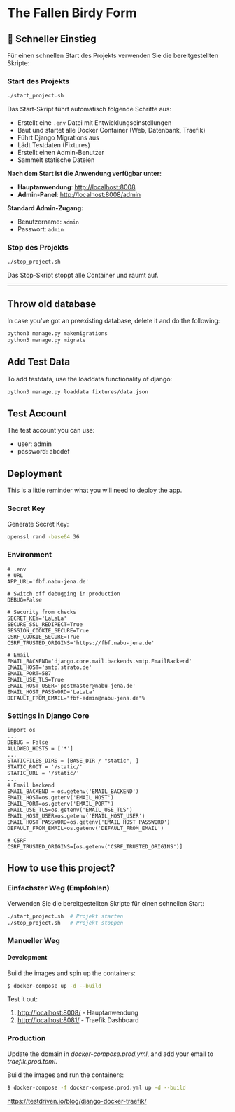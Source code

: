 # The Fallen Birdy Form

## 🚀 Schneller Einstieg

Für einen schnellen Start des Projekts verwenden Sie die bereitgestellten Skripte:

### Start des Projekts
```bash
./start_project.sh
```

Das Start-Skript führt automatisch folgende Schritte aus:
- Erstellt eine `.env` Datei mit Entwicklungseinstellungen
- Baut und startet alle Docker Container (Web, Datenbank, Traefik)
- Führt Django Migrations aus
- Lädt Testdaten (Fixtures)
- Erstellt einen Admin-Benutzer
- Sammelt statische Dateien

**Nach dem Start ist die Anwendung verfügbar unter:**
- **Hauptanwendung**: [http://localhost:8008](http://localhost:8008)
- **Admin-Panel**: [http://localhost:8008/admin](http://localhost:8008/admin)

**Standard Admin-Zugang:**
- Benutzername: `admin`
- Passwort: `admin`

### Stop des Projekts
```bash
./stop_project.sh
```

Das Stop-Skript stoppt alle Container und räumt auf.

---

## Throw old database
In case you've got an preexisting database, delete it and do the following:

```bash
python3 manage.py makemigrations
python3 manage.py migrate
```

## Add Test Data
To add testdata, use the loaddata functionality of django:

```bash
python3 manage.py loaddata fixtures/data.json
```

## Test Account
The test account you can use:

- user: admin
- password: abcdef

## Deployment
This is a little reminder what you will need to deploy the app.

### Secret Key
Generate Secret Key:
```bash
openssl rand -base64 36
```

### Environment
```
# .env
# URL
APP_URL='fbf.nabu-jena.de'

# Switch off debugging in production
DEBUG=False

# Security from checks
SECRET_KEY='LaLaLa'
SECURE_SSL_REDIRECT=True
SESSION_COOKIE_SECURE=True
CSRF_COOKIE_SECURE=True
CSRF_TRUSTED_ORIGINS='https://fbf.nabu-jena.de'

# Email
EMAIL_BACKEND='django.core.mail.backends.smtp.EmailBackend'
EMAIL_HOST='smtp.strato.de'
EMAIL_PORT=587
EMAIL_USE_TLS=True
EMAIL_HOST_USER='postmaster@nabu-jena.de'
EMAIL_HOST_PASSWORD='LaLaLa'
DEFAULT_FROM_EMAIL="fbf-admin@nabu-jena.de"% 
```

### Settings in Django Core
```
import os
...
DEBUG = False
ALLOWED_HOSTS = ['*']
...
STATICFILES_DIRS = [BASE_DIR / "static", ]
STATIC_ROOT = '/static/'
STATIC_URL = '/static/'
...
# Email backend
EMAIL_BACKEND = os.getenv('EMAIL_BACKEND')
EMAIL_HOST=os.getenv('EMAIL_HOST')
EMAIL_PORT=os.getenv('EMAIL_PORT')
EMAIL_USE_TLS=os.getenv('EMAIL_USE_TLS')
EMAIL_HOST_USER=os.getenv('EMAIL_HOST_USER')
EMAIL_HOST_PASSWORD=os.getenv('EMAIL_HOST_PASSWORD')
DEFAULT_FROM_EMAIL=os.getenv('DEFAULT_FROM_EMAIL')

# CSRF
CSRF_TRUSTED_ORIGINS=[os.getenv('CSRF_TRUSTED_ORIGINS')]
```

## How to use this project?

### Einfachster Weg (Empfohlen)
Verwenden Sie die bereitgestellten Skripte für einen schnellen Start:
```bash
./start_project.sh  # Projekt starten
./stop_project.sh   # Projekt stoppen
```

### Manueller Weg

#### Development

Build the images and spin up the containers:

```sh
$ docker-compose up -d --build
```

Test it out:

1. [http://localhost:8008/](http://localhost:8008/) - Hauptanwendung
1. [http://localhost:8081/](http://localhost:8081/) - Traefik Dashboard

### Production

Update the domain in *docker-compose.prod.yml*, and add your email to *traefik.prod.toml*.

Build the images and run the containers:

```sh
$ docker-compose -f docker-compose.prod.yml up -d --build
```

https://testdriven.io/blog/django-docker-traefik/

